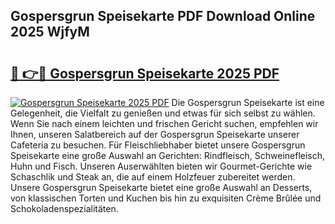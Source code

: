 ## Gospersgrun Speisekarte PDF Download Online 2025 WjfyM

# <h2><a href="http://gcd80v.nevu.top/?p=Gospersgrun+Speisekarte">🔗 👉🔴 Gospersgrun Speisekarte 2025 PDF</a></h2>

[![Gospersgrun Speisekarte 2025 PDF](https://i.imgur.com/dBaPXMq.png)](http://gcd80v.nevu.top/?p=Gospersgrun+Speisekarte)
Die Gospersgrun Speisekarte ist eine Gelegenheit, die Vielfalt zu genießen und etwas für sich selbst zu wählen. Wenn Sie nach einem leichten und frischen Gericht suchen, empfehlen wir Ihnen, unseren Salatbereich auf der Gospersgrun Speisekarte unserer Cafeteria zu besuchen. Für Fleischliebhaber bietet unsere Gospersgrun Speisekarte eine große Auswahl an Gerichten: Rindfleisch, Schweinefleisch, Huhn und Fisch. Unseren Auserwählten bieten wir Gourmet-Gerichte wie Schaschlik und Steak an, die auf einem Holzfeuer zubereitet werden. Unsere Gospersgrun Speisekarte bietet eine große Auswahl an Desserts, von klassischen Torten und Kuchen bis hin zu exquisiten Crème Brûlée und Schokoladenspezialitäten.
